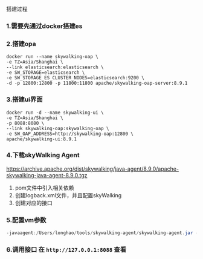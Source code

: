搭建过程

### 1.需要先通过docker搭建es
### 2.搭建opa
```shell
docker run --name skywalking-oap \
-e TZ=Asia/Shanghai \
--link elasticsearch:elasticsearch \
-e SW_STORAGE=elasticsearch \
-e SW_STORAGE_ES_CLUSTER_NODES=elasticsearch:9200 \
-d -p 12800:12800 -p 11800:11800 apache/skywalking-oap-server:8.9.1
```
### 3.搭建ui界面
```shell
docker run -d --name skywalking-ui \
-e TZ=Asia/Shanghai \
-p 8088:8080 \
--link skywalking-oap:skywalking-oap \
-e SW_OAP_ADDRESS=http://skywalking-oap:12800 \
apache/skywalking-ui:8.9.1
```

### 4.下载skyWalking Agent
https://archive.apache.org/dist/skywalking/java-agent/8.9.0/apache-skywalking-java-agent-8.9.0.tgz

1. pom文件中引入相关依赖
2. 创建logback.xml文件，并且配置skyWalking
3. 创建对应的接口

### 5.配置vm参数
```java
-javaagent:/Users/longhao/tools/skywalking-agent/skywalking-agent.jar -Dskywalking.agent.service_name=skyWalking-demo -Dskywalking.collector.backend_service=127.0.0.1:11800
```

### 6.调用接口 在 `http://127.0.0.1:8088` 查看